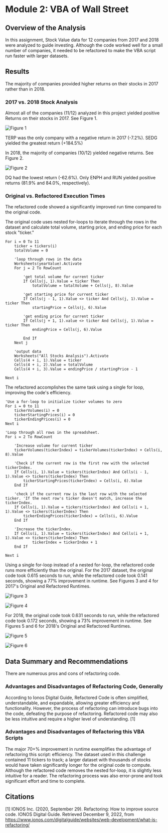 # Module 2: VBA of Wall Street

## Overview of the Analysis

In this assignment, Stock Value data for 12 companies from 2017 and 2018 were analyzed to guide investing. Although the code worked well for a small number of companies, it needed to be refactored to make the VBA script run faster with larger datasets. 

## Results

The majority of companies provided higher returns on their stocks in 2017 rather than in 2018.

### 2017 vs. 2018 Stock Analysis

Almost all of the companies (11/12) analyzed in this project yielded positive Returns on their stocks in 2017. See Figure 1.

![Figure 1](/resources/Stock_Data_2017.png "Figure 1: Stock Data 2017")

TERP was the only company with a negative return in 2017 (-7.2%). SEDG yielded the greatest return (+184.5%)

In 2018, the majority of companies (10/12) yielded negative returns. See Figure 2. 

![Figure 2](/resources/Stock_Data_2018.png "Figure 2: Stock Data 2018")

DQ had the lowest return (-62.6%). Only ENPH and RUN yielded positive returns (81.9% and 84.0%, respectively).

### Original vs. Refactored Execution Times

The refactored code showed a significantly improved run time compared to the original code. 

The original code uses nested for-loops to iterate through the rows in the dataset and calculate total volume, starting price, and ending price for each stock "ticker."

```
For i = 0 To 11
    ticker = tickers(i)
    totalVolume = 0
    
    'loop through rows in the data
    Worksheets(yearValue).Activate
    For j = 2 To RowCount
        
        'get total volume for current ticker
        If Cells(j, 1).Value = ticker Then
            totalVolume = totalVolume + Cells(j, 8).Value
        
        'get starting price for current ticker
        If Cells(j - 1, 1).Value <> ticker And Cells(j, 1).Value = ticker Then
            startingPrice = Cells(j, 6).Value

        'get ending price for current ticker
        If Cells(j + 1, 1).value <> ticker And Cells(j, 1).Value = ticker Then
            endingPrice = Cells(j, 6).Value
        
        End If
    Next j

    'output data
    Worksheets("All Stocks Analysis").Activate
    Cells(4 + i, 1).Value = ticker
    Cells(4 + i, 2).Value = totalVolume
    Cells(4 + i, 3).Value = endingPrice / startingPrice - 1

Next i
```

The refactored accomplishes the same task using a single for loop, improving the code's efficiency. 

```
'Use a for-loop to initialize ticker volumes to zero
For i = 0 to 11
    tickerVolumes(i) = 0
    tickerStartingPrices(i) = 0
    tickerEndingPrices(i) = 0
Next i

'Loop through all rows in the spreadsheet. 
For i = 2 To RowCount
    
    'Increase volume for current ticker
    tickerVolumes(tickerIndex) = tickerVolumes(tickerIndex) + Cells(i, 8).Value
        
    'Check if the current row is the first row with the selected tickerIndex.
    If Cells(i, 1).Value = tickers(tickerIndex) And Cells(i - 1, 1).Value <> tickers(tickerIndex) Then 
        tickerStartingPrices(tickerIndex) = Cells(i, 6).Value
    End If   
            
    'check if the current row is the last row with the selected ticker. 'If the next row's ticker doesn't match, increase the tickerIndex.
    If Cells(i, 1).Value = tickers(tickerIndex) And Cells(i + 1, 1).Value <> tickers(tickerIndex) Then 
        tickerEndingPrices(tickerIndex) = Cells(i, 6).Value    
    End If    

    'Increase the tickerIndex. 
    If Cells(i, 1).Value = tickers(tickerIndex) And Cells(i + 1, 1).Value <> tickers(tickerIndex) Then 
            tickerIndex = tickerIndex + 1
    End If
    
Next i 
```

Using a single for-loop instead of a nested for-loop, the refactored code runs more efficiently than the original. For the 2017 dataset, the original code took 0.615 seconds to run, while the refactored code took 0.141 seconds, showing a 77% improvement in runtime. See Figures 3 and 4 for 2017's Original and Refactored Runtimes.

![Figure 3](/resources/Original_MB_2017.png "Figure 3: Original Runtime, 2017")

![Figure 4](/resources/VBA_Challenge_2017.png "Figure 4: Refactored Runtime, 2017")

For 2018, the original code took 0.631 seconds to run, while the refactored code took 0.172 seconds, showing a 73% improvement in runtime. See Figures 5 and 6 for 2018's Original and Refactored Runtimes.

![Figure 5](/resources/Original_MB_2018.png "Figure 5: Original Runtime, 2018")

![Figure 6](/resources/VBA_Challenge_2018.png "Figure 6: Refactored Runtime, 2018")

## Data Summary and Recommendations

There are numerous pros and cons of refactoring code.

### Advantages and Disadvantages of Refactoring Code, Generally

According to Ionos Digital Guide, Refactored Code is often simplified, understandable, and expandable, allowing greater efficiency and functionality. However, the process of refactoring can introduce bugs into the code, defeating the purpose of refactoring. Refactored code may also be less intuitive and require a higher level of understanding. [1]

### Advantages and Disadvantages of Refactoring this VBA Scripts 

The major 70+% improvement in runtime exemplifies the advantage of refactoring this script: efficiency. The dataset used in this challenge contained 11 tickers to track; a larger dataset with thousands of stocks would have taken significantly longer for the original code to compute. Although the refactored code removes the nested for-loop, it is slightly less intuitive for a reader. The refactoring process was also error-prone and took significant effort and time to complete.

## Citations

[1] IONOS Inc. (2020, September 29). Refactoring: How to improve source code. IONOS Digital Guide. Retrieved December 9, 2022, from https://www.ionos.com/digitalguide/websites/web-development/what-is-refactoring/ 